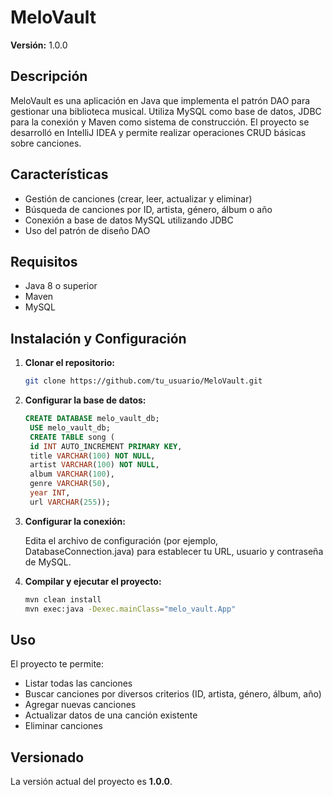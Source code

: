 # MeloVault

**Versión:** 1.0.0

## Descripción

MeloVault es una aplicación en Java que implementa el patrón DAO para gestionar una biblioteca musical. Utiliza MySQL como base de datos, JDBC para la conexión y Maven como sistema de construcción. El proyecto se desarrolló en IntelliJ IDEA y permite realizar operaciones CRUD básicas sobre canciones.

## Características

- Gestión de canciones (crear, leer, actualizar y eliminar)
- Búsqueda de canciones por ID, artista, género, álbum o año
- Conexión a base de datos MySQL utilizando JDBC
- Uso del patrón de diseño DAO

## Requisitos

- Java 8 o superior
- Maven
- MySQL

## Instalación y Configuración

1. **Clonar el repositorio:**

   ```bash
   git clone https://github.com/tu_usuario/MeloVault.git
   ```
2. **Configurar la base de datos:**

   ```sql
   CREATE DATABASE melo_vault_db;
    USE melo_vault_db;
    CREATE TABLE song (
    id INT AUTO_INCREMENT PRIMARY KEY,
    title VARCHAR(100) NOT NULL,
    artist VARCHAR(100) NOT NULL,
    album VARCHAR(100),
    genre VARCHAR(50),
    year INT,
    url VARCHAR(255));
   ```
3. **Configurar la conexión:**

   Edita el archivo de configuración (por ejemplo, DatabaseConnection.java) para establecer tu URL, usuario y contraseña de     MySQL.

5. **Compilar y ejecutar el proyecto:**
   
    ```bash
    mvn clean install
    mvn exec:java -Dexec.mainClass="melo_vault.App"
    ```
## Uso

El proyecto te permite:
- Listar todas las canciones
- Buscar canciones por diversos criterios (ID, artista, género, álbum, año)
- Agregar nuevas canciones
- Actualizar datos de una canción existente
- Eliminar canciones

## Versionado
La versión actual del proyecto es **1.0.0**.
